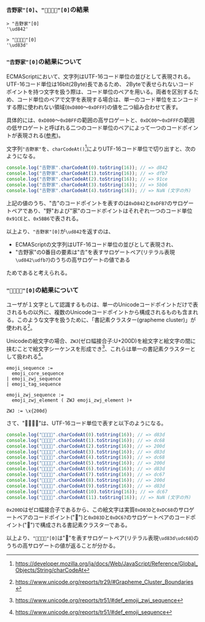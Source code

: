 ### `𠮷野家"[0]`、`"👨‍👨‍👧‍👧"[0]`の結果

```
> "𠮷野家"[0]
'\ud842'
```

```
> "👨‍👨‍👧‍👧"[0]
'\ud83d'
```

### `"𠮷野家"[0]`の結果について

ECMAScriptにおいて、文字列はUTF-16コード単位の並びとして表現される。UTF-16コード単位は16bit(2Byte)長であるため、
2Byteで表せられないコードポイントを持つ文字を扱う際は、コード単位のペアを用いる。両者を区別するため、コード単位のペアで文字を表現する場合は、単一のコード単位をエンコードする際に使われない領域(`0xD800`〜`0xDFFF`)の値を二つ組み合わせて表す。

具体的には、`0xD800`〜`0xDBFF`の範囲の高サロゲートと、`0xDC00`〜`0xDFFF`の範囲の低サロゲートと呼ばれる二つのコード単位のペアによって一つのコードポイントが表現される([参考](https://developer.mozilla.org/ja/docs/Web/JavaScript/Reference/Global_Objects/String#utf-16_%E6%96%87%E5%AD%97%E3%80%81unicode_%E3%82%B3%E3%83%BC%E3%83%89%E3%83%9D%E3%82%A4%E3%83%B3%E3%83%88%E3%80%81%E6%9B%B8%E8%A8%98%E7%B4%A0%E3%82%AF%E3%83%A9%E3%82%B9%E3%82%BF%E3%83%BC))。

文字列`"𠮷野家"`を、`charCodeAt()`[^1]によりUTF-16コード単位で切り出すと、次のようになる。

```javascript
console.log("𠮷野家".charCodeAt(0).toString(16)); // => d842
console.log("𠮷野家".charCodeAt(1).toString(16)); // => dfb7
console.log("𠮷野家".charCodeAt(2).toString(16)); // => 91ce
console.log("𠮷野家".charCodeAt(3).toString(16)); // => 5bb6
console.log("𠮷野家".charCodeAt(4).toString(16)); // => NaN (文字の外)
```

上記の値のうち、"𠮷"のコードポイントを表すのは`0xD842`と`0xDFB7`のサロゲートペアであり、"野"および"家"のコードポイントはそれぞれ一つのコード単位`0x91CE`と、`0x5BB6`で表される。

以上より、`"𠮷野家"[0]`が`\ud842`を返すのは、

- ECMAScriptの文字列はUTF-16コード単位の並びとして表現され、
- "𠮷野家"の0番目の要素は"𠮷"を表すサロゲートペア(リテラル表現`\ud842\udfb7`)のうちの高サロゲートの値である

ためであると考えられる。

### `"👨‍👨‍👧‍👧"[0]`の結果について

ユーザが１文字として認識するものは、単一のUnicodeコードポイントだけで表されるもの以外に、複数のUnicodeコードポイントから構成されるものも含まれる。このような文字を扱うために、「書記素クラスター(grapheme cluster)」が使われる[^2]。

Unicodeの絵文字の場合、`ZWJ`(ゼロ幅接合子:U+200D)を絵文字と絵文字の間に挟むことで絵文字シーケンスを形成でき[^3]、これらは単一の書記素クラスターとして扱われる[^4]。

```
emoji_sequence :=
  emoji_core_sequence
| emoji_zwj_sequence
| emoji_tag_sequence

emoji_zwj_sequence :=
  emoji_zwj_element ( ZWJ emoji_zwj_element )+

ZWJ := \x{200d}
```

さて、"👨‍👨‍👧‍👧"は、UTF-16コード単位で表すと以下のようになる。

```javascript
console.log("👨‍👨‍👧‍👧".charCodeAt(0).toString(16)); // => d83d
console.log("👨‍👨‍👧‍👧".charCodeAt(1).toString(16)); // => dc68
console.log("👨‍👨‍👧‍👧".charCodeAt(2).toString(16)); // => 200d
console.log("👨‍👨‍👧‍👧".charCodeAt(3).toString(16)); // => d83d
console.log("👨‍👨‍👧‍👧".charCodeAt(4).toString(16)); // => dc68
console.log("👨‍👨‍👧‍👧".charCodeAt(5).toString(16)); // => 200d
console.log("👨‍👨‍👧‍👧".charCodeAt(6).toString(16)); // => d83d
console.log("👨‍👨‍👧‍👧".charCodeAt(7).toString(16)); // => dc67
console.log("👨‍👨‍👧‍👧".charCodeAt(8).toString(16)); // => 200d
console.log("👨‍👨‍👧‍👧".charCodeAt(9).toString(16)); // => d83d
console.log("👨‍👨‍👧‍👧".charCodeAt(10).toString(16)); // => dc67
console.log("👨‍👨‍👧‍👧".charCodeAt(11).toString(16)); // => NaN (文字の外)
```

`0x200D`はゼロ幅接合子であるから、この絵文字は実質`0xD83D`と`0xDC68`のサロゲートペアのコードポイント("👨")と`0xD83D`と`0xDC67`のサロゲートペアのコードポイント("👧")で構成される書記素クラスターである。

以上より、`"👨‍👨‍👧‍👧"[0]`は"👨"を表すサロゲートペア(リテラル表現`\ud83d\udc68`)のうちの高サロゲートの値が返ることが分かる。

[^1]: https://developer.mozilla.org/ja/docs/Web/JavaScript/Reference/Global_Objects/String/charCodeAt
[^2]: https://www.unicode.org/reports/tr29/#Grapheme_Cluster_Boundaries
[^3]: https://www.unicode.org/reports/tr51/#def_emoji_zwj_sequence
[^4]: https://www.unicode.org/reports/tr51/#def_emoji_sequence

